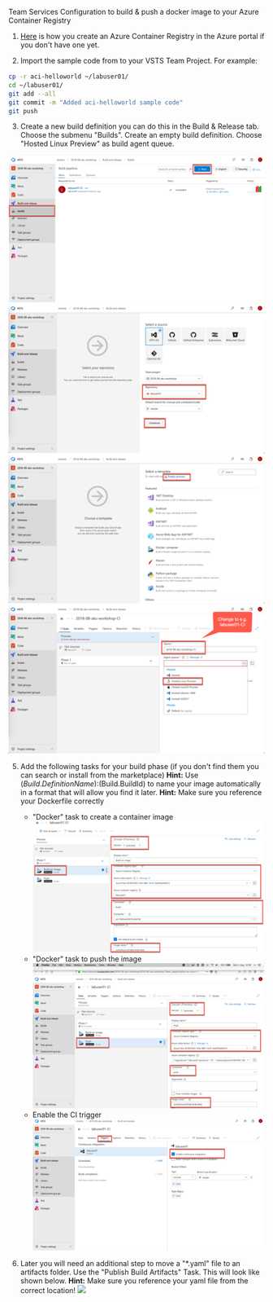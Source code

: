 Team Services Configuration to build & push a docker image to your Azure Container Registry

1. [Here](https://docs.microsoft.com/en-us/azure/container-registry/container-registry-get-started-portal) is how you create an Azure Container Registry in the Azure portal if you don't have one yet.


2. Import the sample code from to your VSTS Team Project. For example:

```sh
cp -r aci-helloworld ~/labuser01/
cd ~/labuser01/
git add --all
git commit -m "Added aci-helloworld sample code"
git push
```

3. Create a new build definition you can do this in the Build & Release tab. Choose the submenu "Builds". Create an empty build definition. Choose "Hosted Linux Preview" as build agent queue.

![](images/newbuilddefinition.png)
![](images/newbuilddefinition2.png)
![](images/newbuilddefinition3.png)
![](images/newbuilddefinition4.png)


5. Add the following tasks for your build phase (if you don't find them you can search or install from the marketplace)
**Hint:** Use $(Build.DefinitionName):$(Build.BuildId) to name your image automatically in a format that will allow you find it later. 
**Hint:** Make sure you reference your Dockerfile correctly

    - "Docker" task to create a container image
    ![](images/vstshelloworldbuildimage.png)
    - "Docker" task to push the image
    ![](images/vstshelloworldpushimage.png)
    - Enable the CI trigger
    ![](images/vsts_enable_ci.png)

6. Later you will need an additional step to move a "*.yaml" file to an artifacts folder. Use the "Publish Build Artifacts" Task. This will look like shown below.
**Hint:** Make sure you reference your yaml file from the correct location! 
![](images/vstsdropyaml.jpg)
